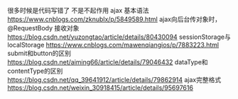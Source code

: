 很多时候是代码写错了 不是不起作用
ajax 基本语法
						https://www.cnblogs.com/zknublx/p/5849589.html
ajax向后台传对象时，@RequestBody 接收对象
	https://blog.csdn.net/yuzongtao/article/details/80430094
sessionStorage与localStorage
	https://www.cnblogs.com/mawenqiangios/p/7883223.html
submit和button的区别
	https://blog.csdn.net/aiming66/article/details/79046432
dataType和contentType的区别
	https://blog.csdn.net/qq_39641912/article/details/79862914
ajax完整格式
	https://blog.csdn.net/weixin_30918415/article/details/95697616